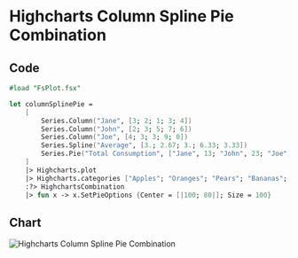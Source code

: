 Highcharts Column Spline Pie Combination
========================================

Code
----

```fsharp
#load "FsPlot.fsx"

let columnSplinePie =
    [
        Series.Column("Jane", [3; 2; 1; 3; 4])
        Series.Column("John", [2; 3; 5; 7; 6])
        Series.Column("Joe", [4; 3; 3; 9; 0])
        Series.Spline("Average", [3.; 2.67; 3.; 6.33; 3.33])
        Series.Pie("Total Consumption", ["Jane", 13; "John", 23; "Joe", 19])
    ]
    |> Highcharts.plot
    |> Highcharts.categories ["Apples"; "Oranges"; "Pears"; "Bananas"; "Plums"]
    :?> HighchartsCombination
    |> fun x -> x.SetPieOptions {Center = [|100; 80|]; Size = 100}
```
Chart
-----

![Highcharts Column Spline Pie Combination](https://raw.github.com/TahaHachana/FsPlot/master/screenshots/HighchartsColumnSplinePie.PNG)